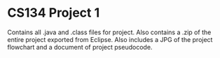 # CS134 Project 1
Contains all .java and .class files for project.
Also contains a .zip of the entire project exported from Eclipse.
Also includes a JPG of the project flowchart and a document of project pseudocode.
